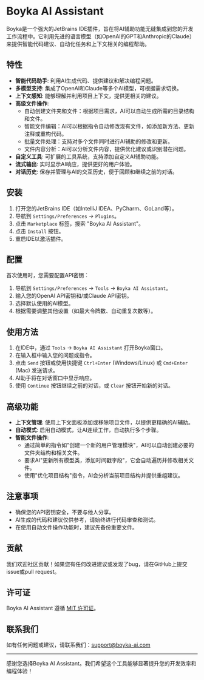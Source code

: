 # Boyka AI Assistant

Boyka是一个强大的JetBrains IDE插件，旨在将AI辅助功能无缝集成到您的开发工作流程中。它利用先进的语言模型（如OpenAI的GPT和Anthropic的Claude）来提供智能代码建议、自动化任务和上下文相关的编程帮助。

## 特性

- **智能代码助手**: 利用AI生成代码、提供建议和解决编程问题。
- **多模型支持**: 集成了OpenAI和Claude等多个AI模型，可根据需求切换。
- **上下文感知**: 能够理解并利用项目上下文，提供更相关的建议。
- **高级文件操作**:
    - 自动创建文件夹和文件：根据项目需求，AI可以自动生成所需的目录结构和文件。
    - 智能文件编辑：AI可以根据指令自动修改现有文件，如添加新方法、更新注释或重构代码。
    - 批量文件处理：支持对多个文件同时进行AI辅助的修改和更新。
    - 文件内容分析：AI可以分析文件内容，提供优化建议或识别潜在问题。
- **自定义工具**: 可扩展的工具系统，支持添加自定义AI辅助功能。
- **流式输出**: 实时显示AI响应，提供更好的用户体验。
- **对话历史**: 保存并管理与AI的交互历史，便于回顾和继续之前的对话。

## 安装

1. 打开您的JetBrains IDE（如IntelliJ IDEA、PyCharm、GoLand等）。
2. 导航到 `Settings/Preferences` -> `Plugins`。
3. 点击 `Marketplace` 标签，搜索 "Boyka AI Assistant"。
4. 点击 `Install` 按钮。
5. 重启IDE以激活插件。

## 配置

首次使用时，您需要配置API密钥：

1. 导航到 `Settings/Preferences` -> `Tools` -> `Boyka AI Assistant`。
2. 输入您的OpenAI API密钥和/或Claude API密钥。
3. 选择默认使用的AI模型。
4. 根据需要调整其他设置（如最大令牌数、自动重复次数等）。

## 使用方法

1. 在IDE中，通过 `Tools` -> `Boyka AI Assistant` 打开Boyka窗口。
2. 在输入框中输入您的问题或指令。
3. 点击 `Send` 按钮或使用快捷键 `Ctrl+Enter` (Windows/Linux) 或 `Cmd+Enter` (Mac) 发送请求。
4. AI助手将在对话窗口中显示响应。
5. 使用 `Continue` 按钮继续之前的对话，或 `Clear` 按钮开始新的对话。

## 高级功能

- **上下文管理**: 使用上下文面板添加或移除项目文件，以提供更精确的AI辅助。
- **自动模式**: 启用自动模式，让AI连续工作，自动执行多个步骤。
- **智能文件操作**:
    - 通过简单的指令如"创建一个新的用户管理模块"，AI可以自动创建必要的文件夹结构和相关文件。
    - 要求AI"更新所有模型类，添加时间戳字段"，它会自动遍历并修改相关文件。
    - 使用"优化项目结构"指令，AI会分析当前项目结构并提供重组建议。

## 注意事项

- 确保您的API密钥安全，不要与他人分享。
- AI生成的代码和建议仅供参考，请始终进行代码审查和测试。
- 在使用自动文件操作功能时，建议先备份重要文件。

## 贡献

我们欢迎社区贡献！如果您有任何改进建议或发现了bug，请在GitHub上提交issue或pull request。

## 许可证

Boyka AI Assistant 遵循 [MIT 许可证](LICENSE)。

## 联系我们

如有任何问题或建议，请联系我们：support@boyka-ai.com

---

感谢您选择Boyka AI Assistant。我们希望这个工具能够显著提升您的开发效率和编程体验！